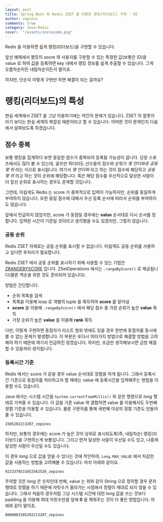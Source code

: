 ```yaml
---
layout: post
title: Spring Boot 와 Redis ZSET 을 이용한 랭킹(리더보드) 구현 - 02
author: zepinos
comments: true
category: Java-Redis
cover:  "/assets/instacode.png"
---
```


Redis 을 이용하면 쉽게 랭킹(리더보드)을 구현할 수 있습니다.

앞선 예제에서 봤듯이 socre 와 사용자를 구분할 수 있는 특정한 값(보통은 ID)을 value 로 하여 값을 등록하면 key 내에서 랭킹 정보를 쉽게 추출할 수 있습니다. 그게 오름차순이든 내림차순이든지 말이죠.

하지만, 단순히 이렇게 구현만 하면 해결이 되는 걸까요?

# 랭킹(리더보드)의 특성

현실 세계에서 ZSET 을 그냥 이용하기에는 약간의 문제가 있습니다. ZSET 의 잘못이라기 보다는 현실 세계의 복잡성 때문이라고 할 수 있습니다. 어떠한 것이 문제인지 다음에서 살펴보도록 하겠습니다.

## 점수 중복

보통 랭킹을 집계하다 보면 동일한 점수가 중복되어 등록될 가능성이 큽니다. 당장 스포츠에서도 많이 볼 수 있는데, 골프만 하더라도 선수들의 점수와 순위가 *몇 언더파로 공동 몇 위* 라는 식으로 표시됩니다. 여기서 *몇 언더파* 라고 하는 것이 점수에 해당하고 *공동 몇 위* 라고 하는 것이 순위에 해당합니다. 혹은 해당 점수를 우선적으로 달성한 사람이 더 앞선 순위로 표시하는 경우도 존재할 것입니다.

그런데, 아쉽게도 Redis 는 score 가 중복적으로 입력이 가능하지만, 순위를 동일하게 부여하지 않습니다. 또한 동일 점수에 대해서 우선 등록 순서에 따라서 순위를 부여하지도 않습니다.

앞에서 언급하지 않았지만, score 가 동점일 경우에는 **value** 순서대로 다시 순서를 정합니다. 입력된 시간이 기준일 것이라고 생각했을 수도 있겠지만, 그렇지 않습니다.

### 공동 순위

Redis ZSET 자체로는 공동 순위를 표시할 수 없습니다. 아쉽게도 공동 순위를 사용하고 싶다면 후처리가 필요합니다.

Redis ZSET 에서 공동 순위를 표시하기 위해 사용할 수 있는 기법은 [ZRANGEBYSCORE](https://redis.io/commands/zrevrangebyscore "Redis ZRANGEBYSCORE") 입니다. ZSetOperations 에서는 `.rangeByScore()` 로 제공됩니다(물론 역순을 위한 것도 준비되어 있습니다).

방법은 간단합니다.
 - 순위 목록을 검색
 - 목록을 이용해 loop 로 개별의 *tuple* 을 획득하여 **score** 를 알아냄
 - **score** 을 이용해 `.rangeByScore()` 에서 해당 점수 중 가장 순위가 높은 **value** 획득
 - 가장 순위가 높은 **value** 을 이용해 **rank** 획득

다만, 이렇게 구현하면 동점자가 리스트 범위 밖에도 있을 경우 한번에 동점자를 동시에 볼 수 없는 문제가 발생합니다. 이 부분은 또다시 여러가지 방법으로 해결할 방법을 고려해야 하기 때문에 여기서 언급하진 않겠습니다. 하지만, 조금만 생각해보시면 금방 해결할 수 있을꺼라 생각됩니다.

### 등록시간 기준

Redis 에서는 score 가 같을 경우 value 순서대로 정렬을 하게 됩니다. 그래서 등록시간 기준으로 동점자를 처리하고자 할 때에는 value 에 등록시간을 입력해주는 방법을 이용할 수도 있습니다.

Java 에서는 시스템 시간을 `System.currentTimeMillis()` 와 같은 명령으로 *long* 형태로 가져올 수 있습니다. 이 값을 기존 value 와 결합하면 value 를 이용해서도 두번째 정렬 기준을 이용할 수 있습니다. 물론 구분자를 통해 세번째 이상의 정렬 기준도 만들어 줄 수 있습니다.

~~~
1505202213287_zepinos
~~~

하지만, 보통의 경우에는 score 가 높은 것이 상위로 표시되도록(즉, 내림차순) 랭킹(리더보드)을 구현하는게 보통입니다. 그리고 먼저 달성한 사람이 우선일 수도 있고, 나중에 달성한 사람이 우선일 수도 있습니다.

이 경우 *long* 으로 값을 얻을 수 있다는 것에 착안하여, `Long.MAX_VALUE` 에서 차감한 값을 사용하는 방법을 고려해볼 수 있습니다. 마치 아래와 같이요.

~~~
9223370531652562520_zepinos
~~~

주의할 것은 *long* 은 숫자인데 반해, value 는 위와 같이 String 으로 정의할 경우 문자 형태로 정렬을 하기 때문에 자릿수가 올라가는 시점에서 정렬이 제대로 되지 않을 수 있습니다. 그래서 처음의 경우처럼 그냥 시스템 시간에 대한 long 값을 쓰는 것보다 padding 을 이용해 최대 자릿수만큼 앞에 **0** 을 채워주는 것이 더 좋은 방법입니다. 아래와 같이 말이죠.

~~~
0000001505202213287_zepinos
~~~
